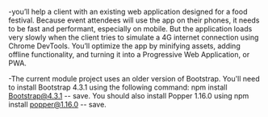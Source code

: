 -you’ll help a client with an existing web application designed for a food festival. Because event attendees will use the app on their phones, it needs to be fast and performant, especially on mobile. But the application loads very slowly when the client tries to simulate a 4G internet connection using Chrome DevTools. You’ll optimize the app by minifying assets, adding offline functionality, and turning it into a Progressive Web Application, or PWA.

-The current module project uses an older version of Bootstrap. You'll need to install Bootstrap 4.3.1 using the following command: npm install Bootstrap@4.3.1 -- save. You should also install Popper 1.16.0 using npm install popper@1.16.0 -- save.
